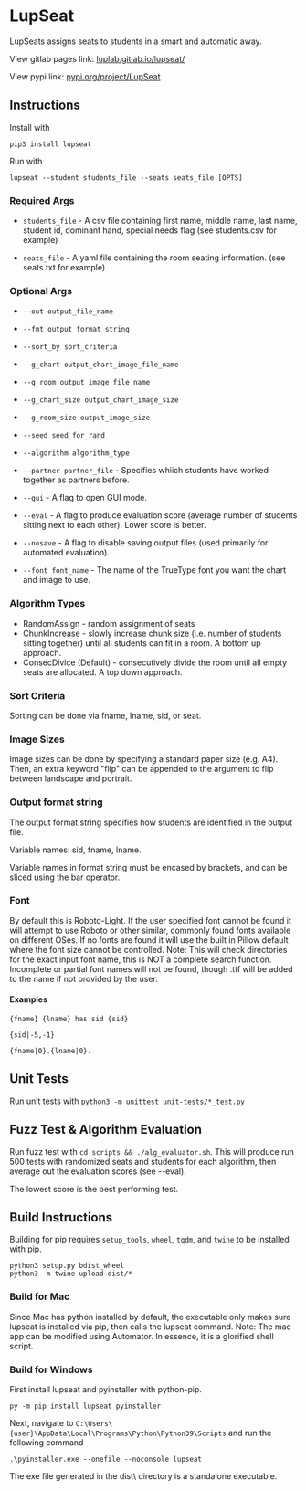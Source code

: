 # LupSeat
LupSeats assigns seats to students in a smart and automatic away.

View gitlab pages link: [luplab.gitlab.io/lupseat/](https://luplab.gitlab.io/lupseat/)

View pypi link: [pypi.org/project/LupSeat](https://pypi.org/project/LupSeat/)

## Instructions
Install with
```
pip3 install lupseat
```

Run with 
```
lupseat --student students_file --seats seats_file [OPTS]
```

### Required Args
* `students_file` - A csv file containing first name, middle name, last name, student id, dominant hand, special needs flag (see students.csv for example)

* `seats_file` - A yaml file containing the room seating information. (see seats.txt for example)

### Optional Args

* `--out output_file_name`

* `--fmt output_format_string`

* `--sort_by sort_criteria`

* `--g_chart output_chart_image_file_name`

* `--g_room output_image_file_name`

* `--g_chart_size output_chart_image_size`

* `--g_room_size output_image_size`

* `--seed seed_for_rand`

* `--algorithm algorithm_type`

* `--partner partner_file` - Specifies whiich students have worked together as partners before.

* `--gui` - A flag to open GUI mode.

* `--eval` - A flag to produce evaluation score (average number of students sitting next to each other). Lower score is better.

* `--nosave` - A flag to disable saving output files (used primarily for automated evaluation).

* `--font font_name` - The name of the TrueType font you want the chart and image to use.

### Algorithm Types
* RandomAssign - random assignment of seats
* ChunkIncrease - slowly increase chunk size (i.e. number of students sitting together) until all students can fit in a room. A bottom up approach.
* ConsecDivice (Default) - consecutively divide the room until all empty seats are allocated. A top down approach.

### Sort Criteria
Sorting can be done via fname, lname, sid, or seat.

### Image Sizes
Image sizes can be done by specifying a standard paper size (e.g. A4). Then, an extra keyword "flip" can be appended to the argument to flip between landscape and portrait.

### Output format string
The output format string specifies how students are identified in the output file.

Variable names: sid, fname, lname.

Variable names in format string must be encased by brackets, and can be sliced using the bar operator.

### Font
By default this is Roboto-Light. If the user specified font cannot be found it will attempt to use Roboto or other similar, commonly found fonts available on different OSes. If no fonts are found it will use the built in Pillow default where the font size cannot be controlled.
Note: This will check directories for the exact input font name, this is NOT a complete search function. Incomplete or partial font names will not be found, though .ttf will be added to the name if not provided by the user.

#### Examples
`{fname} {lname} has sid {sid}`

`{sid|-5,-1}`

`{fname|0}.{lname|0}.`

## Unit Tests
Run unit tests with `python3 -m unittest unit-tests/*_test.py`

## Fuzz Test & Algorithm Evaluation
Run fuzz test with `cd scripts && ./alg_evaluator.sh`.
This will produce run 500 tests with randomized seats and students for each algorithm, then average out the evaluation scores (see --eval).


The lowest score is the best performing test.

## Build Instructions
Building for pip requires `setup_tools`, `wheel`, `tqdm`, and `twine` to be installed with pip.
```
python3 setup.py bdist_wheel
python3 -m twine upload dist/*
```

### Build for Mac
Since Mac has python installed by default, the executable only makes sure lupseat is installed via pip, then calls the lupseat command.
Note: The mac app can be modified using Automator. In essence, it is a glorified shell script.

### Build for Windows
First install lupseat and pyinstaller with python-pip.

```
py -m pip install lupseat pyinstaller
```

Next, navigate to `C:\Users\{user}\AppData\Local\Programs\Python\Python39\Scripts` and run the following command

```
.\pyinstaller.exe --onefile --noconsole lupseat
```

The exe file generated in the dist\\ directory is a standalone executable.

